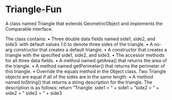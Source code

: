 # Triangle-Fun
A class named Triangle that extends GeometricObject and implements the Comparable interface.


The class contains:
• Three double data fields named side1, side2, and side3. with default values 1.0 to denote three
sides of the triangle.
• A no-arg constructor that creates a default triangle.
• A constructor that creates a triangle with the specified side1, side2, and side3.
• The accessor methods for all three data fields.
• A method named getArea() that returns the area of the triangle.
• A method named getPerimeter() that returns the perimeter of this triangle.
• Override the equals method in the Object class. Two Triangle objects are equal if all of the sides
are in the same length.
• A method named toString() that returns a string description for the triangle. The description
is as follows:
return ”Triangle: side1 = ” + side1 + ”side2 = ” + side2 + ” side3 = ” + side3
